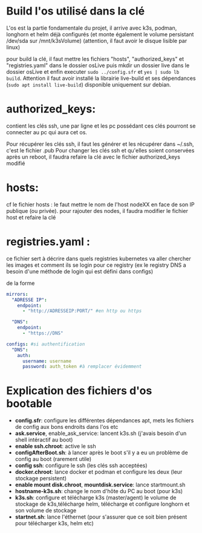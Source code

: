 # Build l'os utilisé dans la clé
L'os est la partie fondamentale du projet, il arrive avec k3s, podman, longhorn et helm déjà configurés (et monte également le volume persistant /dev/sda sur /mnt/k3sVolume) (attention, il faut avoir le disque lisible par linux)

pour build la clé, il faut mettre les fichiers "hosts", "authorized_keys" et "registries.yaml" dans le dossier osLive puis mkdir un dossier live dans le dossier osLive et enfin executer `sudo ../config.sfr` et `yes | sudo lb build`.
Attention il faut avoir installé la librairie live-build et ses dépendances (`sudo apt install live-build`) disponible uniquement sur debian. 

# authorized_keys:
contient les clés ssh, une par ligne et les pc possédant ces clés pourront se connecter au pc qui aura cet os.

Pour récupérer les clés ssh, il faut les générer et les récupérer dans ~/.ssh, c'est le fichier .pub 
Pour changer les clés ssh et qu'elles soient conservées après un reboot, il faudra refaire la clé avec le fichier authorized_keys modifié

# hosts:
cf le fichier hosts : le faut mettre le nom de l'host nodeXX en face de son IP publique (ou privée).
pour rajouter des nodes, il faudra modifier le fichier host et refaire la clé

# registries.yaml :
ce fichier sert à décrire dans quels registries kubernetes va aller chercher les images et comment ils se login pour ce registry (ex le registry DNS a besoin d'une méthode de login qui est défini dans configs)

de la forme
```yaml
mirrors:
  "ADRESSE IP":
    endpoint: 
      - "http://ADRESSEIP:PORT/" #en http ou https

  "DNS":
    endpoint:
      - "https://DNS"

configs: #si authentification
  "DNS":
    auth:
      username: username
      password: auth_token #à remplacer évidemment

```


# Explication des fichiers d'os bootable 
- **config.sfr**: configure les différentes dépendances apt, mets les fichiers de config aux bons endroits dans l'os etc
- **ask.service**, enable_ask_service: lancent k3s.sh (j'avais besoin d'un shell intéractif au boot)
- **enable ssh.chroot**: active le ssh
- **configAfterBoot.sh**: à lancer après le boot s'il y a eu un problème de config au boot (rarement utile)
- **config ssh**: configure le ssh (les clés ssh acceptées)
- **docker.chroot**: lance docker et podman et configure les deux (leur stockage persistent)
- **enable mount disk.chroot**, **mountdisk.service**: lance startmount.sh
- **hostname-k3s.sh**: change le nom d'hôte du PC au boot (pour k3s)
- **k3s.sh**: configure et télécharge k3s (master/agent) le volume de stockage de k3s,télécharge helm, télécharge et configure longhorn et son volume de stockage
- **startnet.sh**: lance l'éthernet (pour s'assurer que ce soit bien présent pour télécharger k3s, helm etc)